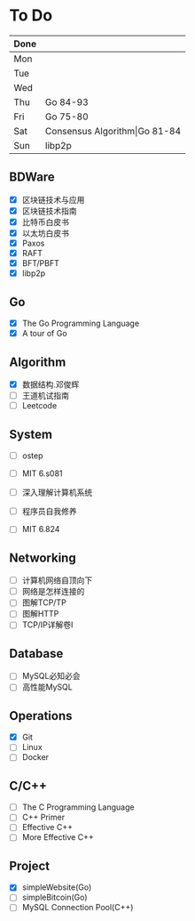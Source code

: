 # To Do

| Done |                               |
| :--- | ----------------------------- |
| Mon  |                               |
| Tue  |                               |
| Wed  |                               |
| Thu  | Go 84-93                      |
| Fri  | Go 75-80                      |
| Sat  | Consensus Algorithm\|Go 81-84 |
| Sun  | libp2p                        |

## BDWare

- [x] 区块链技术与应用
- [x] 区块链技术指南
- [x] 比特币白皮书
- [x] 以太坊白皮书
- [x] Paxos
- [x] RAFT
- [x] BFT/PBFT
- [x] libp2p

## Go

- [x] The Go Programming Language
- [x] A tour of Go

> >>>>>>>>>>>>>>>>>>>>>>>>>>>>>>>>>>>>>>>>>>>>>>>>>>>>>>>>>>>

## Algorithm

- [x] 数据结构.邓俊辉
- [ ] 王道机试指南
- [ ] Leetcode

## System

- [ ] ostep


- [ ] MIT 6.s081
- [ ] 深入理解计算机系统
- [ ] 程序员自我修养
- [ ] MIT 6.824

## Networking

- [ ] 计算机网络自顶向下
- [ ] 网络是怎样连接的
- [ ] 图解TCP/TP
- [ ] 图解HTTP
- [ ] TCP/IP详解卷Ⅰ

## Database

- [ ] MySQL必知必会
- [ ] 高性能MySQL

## Operations

- [x] Git
- [ ] Linux
- [ ] Docker

## C/C++

- [ ] The C Programming Language
- [ ] C++ Primer
- [ ] Effective C++
- [ ] More Effective C++

## Project

- [x] simpleWebsite(Go)
- [ ] simpleBitcoin(Go)
- [ ] MySQL Connection Pool(C++)
